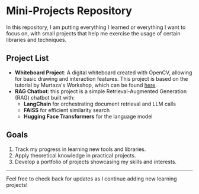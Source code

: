 # Mini-Projects Repository

In this repository, I am putting everything I learned or everything I want to focus on, with small projects that help me exercise the usage of certain libraries and techniques. 

## Project List

- **Whiteboard Project**: A digital whiteboard created with OpenCV, allowing for basic drawing and interaction features. This project is based on the tutorial by Murtaza's Workshop, which can be found [here](https://www.youtube.com/watch?v=ZiwZaAVbXQo).
- **RAG Chatbot**: this project is a simple Retrieval-Augmented Generation (RAG) chatbot built with: 
    - **LangChain** for orchestrating document retrieval and LLM calls
    - **FAISS** for efficient similarity search
    - **Hugging Face Transformers** for the language model

## Goals

1. Track my progress in learning new tools and libraries.
2. Apply theoretical knowledge in practical projects.
3. Develop a portfolio of projects showcasing my skills and interests.

---

Feel free to check back for updates as I continue adding new learning projects!

